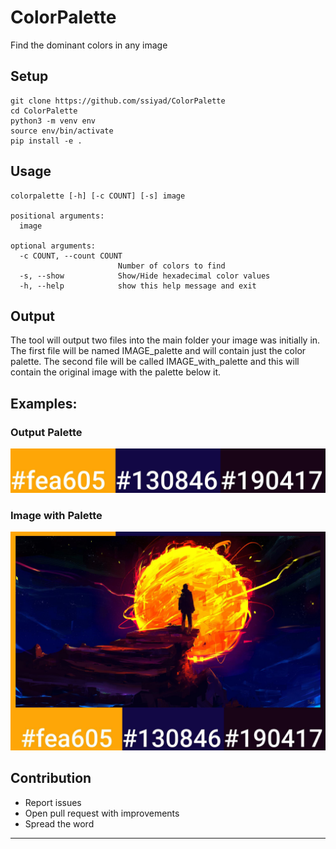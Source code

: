 # ColorPalette
Find the dominant colors in any image

## Setup
```
git clone https://github.com/ssiyad/ColorPalette
cd ColorPalette
python3 -m venv env
source env/bin/activate
pip install -e .
```

## Usage
```
colorpalette [-h] [-c COUNT] [-s] image

positional arguments:
  image

optional arguments:
  -c COUNT, --count COUNT
                        Number of colors to find
  -s, --show            Show/Hide hexadecimal color values
  -h, --help            show this help message and exit
```

## Output
The tool will output two files into the main folder your image was initially in. The first file will be named IMAGE_palette and will contain just the color palette. The second file will be called IMAGE_with_palette and this will contain the original image with the palette below it.

## Examples:
### Output Palette
![alt text](https://github.com/ssiyad/ColorPalette/blob/master/Example/example_palette.jpg)

### Image with Palette
![alt text](https://github.com/ssiyad/ColorPalette/blob/master/Example/example_with_palette.jpg)

## Contribution
- Report issues
- Open pull request with improvements
- Spread the word
---